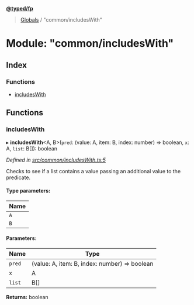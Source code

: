 **[@typed/fp](../README.md)**

> [Globals](../globals.md) / "common/includesWith"

# Module: "common/includesWith"

## Index

### Functions

* [includesWith](_common_includeswith_.md#includeswith)

## Functions

### includesWith

▸ **includesWith**\<A, B>(`pred`: (value: A, item: B, index: number) => boolean, `x`: A, `list`: B[]): boolean

*Defined in [src/common/includesWith.ts:5](https://github.com/TylorS/typed-fp/blob/f129829/src/common/includesWith.ts#L5)*

Checks to see if a list contains a value passing an additional
value to the predicate.

#### Type parameters:

Name |
------ |
`A` |
`B` |

#### Parameters:

Name | Type |
------ | ------ |
`pred` | (value: A, item: B, index: number) => boolean |
`x` | A |
`list` | B[] |

**Returns:** boolean
